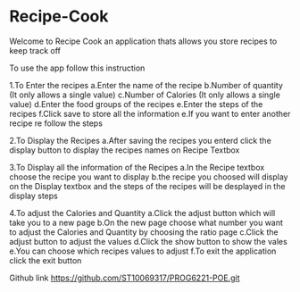 # Recipe-Cook
Welcome to Recipe Cook  an application thats allows you store recipes to keep track off

To use the app follow this instruction

1.To Enter the recipes
a.Enter the name of the recipe
b.Number of quantity (It only allows a single value)
c.Number of Calories (It only allows a single value)
d.Enter the food groups of the recipes
e.Enter the steps of the recipes
f.Click save to store all the information
e.If you want to enter another recipe re follow the steps

2.To Display the Recipes
a.After saving the recipes you enterd click the display button to display
the recipes names on Recipe Textbox

3.To Display all the information of the Recipes
a.In the Recipe textbox choose the recipe you want to display
b.the recipe you choosed will display on the Display textbox
and the steps of the recipes will be desplayed in the display steps

4.To adjust the Calories and Quantity
a.Click the adjust button which will take you to a new page
b.On the new page choose what number you want to adjust the Calories and Quantity by choosing the ratio page
c.Click the adjust button to adjust the values
d.Click the show button to show the vales
e.You can choose which recipes values to adjust
f.To exit the application click the exit button


Github link https://github.com/ST10069317/PROG6221-POE.git
